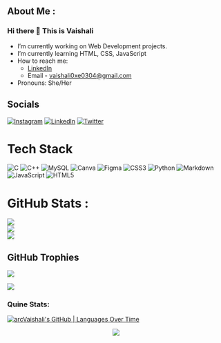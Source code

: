 ## About Me :
### Hi there 👋 This is Vaishali 

 -  I’m currently working on Web Development projects. <br>
 - I’m currently learning HTML, CSS, JavaScript <br>
 -  How to reach me: <br>
      + [LinkedIn](https://www.linkedin.com/in/vaishali-p-97326221b/) <br>
      + Email - vaishali0xe0304@gmail.com <br>
 -  Pronouns: She/Her <br>



## Socials
[![Instagram](https://img.shields.io/badge/Instagram-%23E4405F.svg?logo=Instagram&logoColor=white)](https://instagram.com/vaishali_p14) [![LinkedIn](https://img.shields.io/badge/LinkedIn-%230077B5.svg?logo=linkedin&logoColor=white)](https://linkedin.com/in/https://www.linkedin.com/in/vaishali-p-97326221b/) [![Twitter](https://img.shields.io/badge/Twitter-%231DA1F2.svg?logo=Twitter&logoColor=white)](https://twitter.com/Vaishali_P14) 



# Tech Stack
![C](https://img.shields.io/badge/c-%2300599C.svg?style=for-the-badge&logo=c&logoColor=white) ![C++](https://img.shields.io/badge/c++-%2300599C.svg?style=for-the-badge&logo=c%2B%2B&logoColor=white) ![MySQL](https://img.shields.io/badge/mysql-%2300f.svg?style=for-the-badge&logo=mysql&logoColor=white) ![Canva](https://img.shields.io/badge/Canva-%2300C4CC.svg?style=for-the-badge&logo=Canva&logoColor=white) 	![Figma](https://img.shields.io/badge/figma-%23F24E1E.svg?style=for-the-badge&logo=figma&logoColor=white) ![CSS3](https://img.shields.io/badge/css3-%231572B6.svg?style=for-the-badge&logo=css3&logoColor=white) ![Python](https://img.shields.io/badge/python-3670A0?style=for-the-badge&logo=python&logoColor=ffdd54) ![Markdown](https://img.shields.io/badge/markdown-%23000000.svg?style=for-the-badge&logo=markdown&logoColor=white) ![JavaScript](https://img.shields.io/badge/javascript-%23323330.svg?style=for-the-badge&logo=javascript&logoColor=%23F7DF1E) ![HTML5](https://img.shields.io/badge/html5-%23E34F26.svg?style=for-the-badge&logo=html5&logoColor=white)



# GitHub Stats :
![](https://github-readme-stats.vercel.app/api?username=arcVaishali&theme=dark&hide_border=false&include_all_commits=false&count_private=true)<br/>
![](https://github-readme-streak-stats.herokuapp.com/?user=arcVaishali&theme=dark&hide_border=false)<br/>
![](https://github-readme-stats.vercel.app/api/top-langs/?username=arcVaishali&theme=dark&hide_border=false&include_all_commits=false&count_private=true&layout=compact)


## GitHub Trophies
![](https://github-trophies.vercel.app/?username=arcVaishali&theme=onedark&no-frame=true&no-bg=true&margin-w=4)

[![](https://visitcount.itsvg.in/api?id=arcVaishali&icon=0&color=0)](https://visitcount.itsvg.in)


### Quine Stats:
[![arcVaishali's GitHub | Languages Over Time](https://stats.quine.sh/arcVaishali/languages-over-time?theme=light)](https://quine.sh)

<div align="center">

![](https://quotes-github-readme.vercel.app/api?type=horizontal&theme=radical)
 
</div>


 


<!--
**arcVaishali/arcVaishali** is a ✨ _special_ ✨ repository because its `README.md` (this file) appears on your GitHub profile.

Here are some ideas to get you started:

- 🔭 I’m currently working on ...
- 🌱 I’m currently learning ...
- 👯 I’m looking to collaborate on ...
- 🤔 I’m looking for help with ...
- 💬 Ask me about ...
- 📫 How to reach me: ...
- 😄 Pronouns: ...
- ⚡ Fun fact: ...
-->
